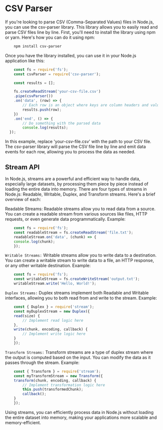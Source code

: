 # CSV Parser

If you're looking to parse CSV (Comma-Separated Values) files in Node.js, you can use the csv-parser library. This library allows you to easily read and parse CSV files line by line. First, you'll need to install the library using npm or yarn. Here's how you can do it using npm:

```bash
    npm install csv-parser
```

Once you have the library installed, you can use it in your Node.js application like this:

```javascript
    const fs = require('fs');
    const csvParser = require('csv-parser');

    const results = [];

    fs.createReadStream('your-csv-file.csv')
    .pipe(csvParser())
    .on('data', (row) => {
        // Each row is an object where keys are column headers and values are cell values
        results.push(row);
    })
    .on('end', () => {
        // Do something with the parsed data
        console.log(results);
  });
```

In this example, replace 'your-csv-file.csv' with the path to your CSV file. The csv-parser library will parse the CSV file line by line and emit data events for each row, allowing you to process the data as needed.

## Stream API

In Node.js, streams are a powerful and efficient way to handle data, especially large datasets, by processing them piece by piece instead of loading the entire data into memory. There are four types of streams in Node.js: Readable, Writable, Duplex, and Transform streams. Here's a brief overview of each:

Readable Streams: Readable streams allow you to read data from a source. You can create a readable stream from various sources like files, HTTP requests, or even generate data programmatically. Example:

```javascript
    const fs = require('fs');
    const readableStream = fs.createReadStream('file.txt');
    readableStream.on('data', (chunk) => {
    console.log(chunk);
    });
```

`Writable Streams:` Writable streams allow you to write data to a destination. You can create a writable stream to write data to a file, an HTTP response, or any other writable destination. Example:

```javascript
    const fs = require('fs');
    const writableStream = fs.createWriteStream('output.txt');
    writableStream.write('Hello, World!');
```

`Duplex Streams:` Duplex streams implement both Readable and Writable interfaces, allowing you to both read from and write to the stream. Example:

```javascript
    const { Duplex } = require('stream');
    const myDuplexStream = new Duplex({
    read(size) {
        // Implement read logic here
    },
    write(chunk, encoding, callback) {
        // Implement write logic here
    }
    });
```

`Transform Streams:` Transform streams are a type of duplex stream where the output is computed based on the input. You can modify the data as it passes through the stream. Example:

```javascript
    const { Transform } = require('stream');
    const myTransformStream = new Transform({
    transform(chunk, encoding, callback) {
        // Implement transformation logic here
        this.push(transformedChunk);
        callback();
    }
    });
```

Using streams, you can efficiently process data in Node.js without loading the entire dataset into memory, making your applications more scalable and memory-efficient.